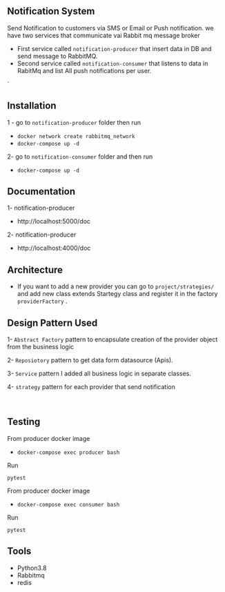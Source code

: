 ## Notification System 
Send Notification to customers via SMS or Email or Push notification.
we have two services that communicate vai Rabbit mq message broker
* First service called `notification-producer` that  insert data in DB and send message to RabbitMQ.
* Second service called `notification-consumer` that listens to data in RabitMq and list All push notifications per user.

`
## Installation
1 - go to `notification-producer`  folder then run
* `docker network create rabbitmq_network`
* `docker-compose up -d`

2- go to `notification-consumer` folder and then run
* `docker-compose up -d`



## Documentation
1- notification-producer 
  * http://localhost:5000/doc

2- notification-producer 
 * http://localhost:4000/doc



## Architecture

* If you want  to add a new  provider you can go to
  `project/strategies/` and add new class extends Startegy class  and  register it in the factory `providerFactory` .
  

  

## Design Pattern Used

1- `Abstract Factory` pattern to encapsulate creation of the provider object  from the business logic

2- `Reposiotory` pattern  to get data form datasource (Apis).

3- `Service` pattern I added all business logic in separate classes.

4- `strategy` pattern for each provider that send notification 



<br>


## Testing
From  producer docker image
* `docker-compose exec producer bash`


Run

    pytest

From  producer docker image
* `docker-compose exec consumer bash`


Run

    pytest



## Tools
* Python3.8
* Rabbitmq
* redis







    
